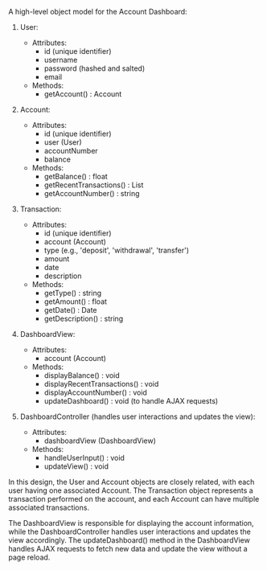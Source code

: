 A high-level object model for the Account Dashboard:

1. User:
    - Attributes:
        - id (unique identifier)
        - username
        - password (hashed and salted)
        - email
    - Methods:
        - getAccount() : Account

2. Account:
    - Attributes:
        - id (unique identifier)
        - user (User)
        - accountNumber
        - balance
    - Methods:
        - getBalance() : float
        - getRecentTransactions() : List<Transaction>
        - getAccountNumber() : string

3. Transaction:
    - Attributes:
        - id (unique identifier)
        - account (Account)
        - type (e.g., 'deposit', 'withdrawal', 'transfer')
        - amount
        - date
        - description
    - Methods:
        - getType() : string
        - getAmount() : float
        - getDate() : Date
        - getDescription() : string

4. DashboardView:
    - Attributes:
        - account (Account)
    - Methods:
        - displayBalance() : void
        - displayRecentTransactions() : void
        - displayAccountNumber() : void
        - updateDashboard() : void (to handle AJAX requests)

5. DashboardController (handles user interactions and updates the view):
    - Attributes:
        - dashboardView (DashboardView)
    - Methods:
        - handleUserInput() : void
        - updateView() : void

In this design, the User and Account objects are closely related, with each user having one associated Account. The Transaction object represents a transaction performed on the account, and each Account can have multiple associated transactions.

The DashboardView is responsible for displaying the account information, while the DashboardController handles user interactions and updates the view accordingly. The updateDashboard() method in the DashboardView handles AJAX requests to fetch new data and update the view without a page reload.

